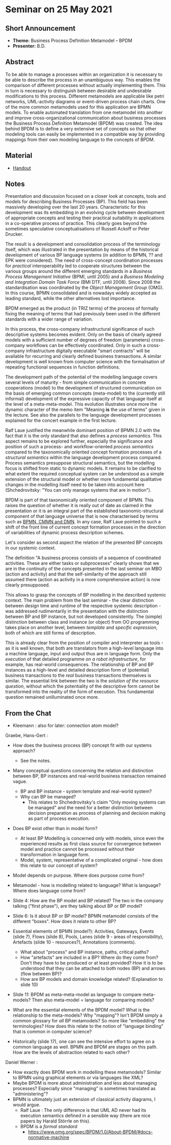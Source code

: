 # Seminar on 25 May 2021

## Short Announcement

* __Theme:__  Business Process Definition Metamodel &ndash; BPDM
* __Presenter:__ B.D.

## Abstract

To be able to manage a processes within an organization it is necessary to be
able to describe the process in an unambiguous way. This enables the
comparison of different processes without actually implementing them. This in
turn is necessary to distinguish between desirable and undesirable
modifications to this process. Different metamodels are applicable like petri
networks, UML-activity diagrams or event-driven process chain charts. One of
the more common metamodels used for this application are BPMN models. To
enable automated translation from one metamodel into another and improve
cross-organizational communication about business processes the Business
Process Definition Metamodel (BPDM) was created. The idea behind BPDM is to
define a very extensive set of concepts so that other modeling tools can
easily be implemented in a compatible way by providing mappings from their own
modeling language to the concepts of BPDM.

## Material

* [Handout](Handout.pdf)


## Notes

Presentation and discussion focused on a closer look at concepts, tools and
models for describing Business Processes (BP). This field has been massively
developing over the last 20 years. Characteristic for this development was its
embedding in an evolving cycle between development of appropriate concepts and
testing their practical suitability in applications in a co-operative process
of practice.  This clearly goes beyond the sometimes speculative
conceptualisations of Russell Ackoff or Peter Drucker.

The result is a development and consolidation process of the terminology
itself, which was illustrated in the presentation by means of the historical
development of various BP language systems (in addition to BPMN, ?? and EPK
were considered).  The need of cross-concept coordination processes for
_practical_ interoperability led to cooperate structures between the various
groups around the different emerging standards in a _Business Process
Management Initiative_ (BPMI, until 2005) and a _Business Modeling and
Integration Domain Task Force_ (BMI DTF, until 2008). Since 2008 the
standardisation was coordinated by the _Object Management Group_ (OMG).  In
this course, BPMN consolidated and is nowadays widely accepted as leading
standard, while the other alternatives lost importance.

BPDM emerged as the product (in TRIZ terms) of the process of formally fixing
the meaning of terms that had previously been used in the different standards
with a wider range of variation.

In this process, the cross-company infrastructural significance of such
descriptive systems becomes evident. Only on the basis of clearly agreed
models with a sufficient number of degrees of freedom (parameters)
cross-company workflows can be effectively coordinated. Only in such a
cross-company infrastructure digitally executable "smart contracts" will be
available for recurring and clearly defined business transactions. A similar
development is well known from computer science with the formalisation of
repeating functional sequences in function definitions.

The development path of the potential of the modelling language covers several
levels of maturity - from simple communication in concrete cooperations
(model) to the development of structured communication on the basis of
emerging common concepts (meta-model) to the (currently still informal)
development of the expressive capacity of that language itself at the level of
a meta-meta-model. This evolution illustrates once more the dynamic character
of the memo item "Meaning __is__ the use of terms" given in the lecture. See
also the parallels to the language development processes explained for the
concert example in the first lecture.

Ralf Laue justified the meanwhile dominant position of BPMN 2.0 with the fact
that it is the only standard that also defines a _process semantics_. This
aspect remains to be explored further, especially the significance and
position of such a process- and workflow-oriented _process semantics_ compared
to the taxonomically oriented concept formation processes of a _structural
semantics_ within the language development process compared. Process semantics
presuppose structural semantics, but the modelling focus is shifted from
static to dynamic models. It remains to be clarified to what extent the
required conceptual system can be understood as a simple extension of the
structural model or whether more fundamental qualitative changes in the
modelling itself need to be taken into account here (Shchedrovitsky: "You can
only manage systems that are in motion").

BPDM is part of that taxonomically oriented component of BPMN. This raises the
question of whether it is really out of date as claimed in the presentation or
it is an integral part of the established taxonomic-structural component of
that language universe that is now characterised by terms such as [BPMN, CMMN
and DMN](https://www.omg.org/intro/TripleCrown.pdf). In any case, Ralf Laue
pointed to such a shift of the front line of current concept formation
processes in the direction of variabilities of dynamic process description
schemes.

Let's consider as second aspect the relation of the presented BP concepts in
our systemic context.

The definition "A business process consists of a sequence of coordinated
activities. These are either tasks or subprocesses" clearly shows that we are
in the continuity of the concepts presented in the last seminar on MBO (action
and activity) and that the self-similarity of the approach still assumed there
(action as activity in a more comprehensive action) is now clearly
presupposed.

This allows to grasp the concepts of BP modelling in the described systemic
context. The main problem from the last seminar - the clear distinction
between design time and runtime of the respective systemic description - was
addressed rudimentarily in the presentation with the distinction between BP
and BP instance, but not developed consistently. The (simple) distinction
between class and instance (or object) from OO programming takes place on
another level, between _template_ and _specific expression_, both of which are
still forms of description.

This is already clear from the position of compiler and interpreter as tools -
as it is well known, that both are translators from a high-level language into
a machine language, input and output thus are in language form. Only the
_execution_ of that detailed programme _on a robot infrastructure_, for
example, has real-world consequences. The relationship of BP and BP instances
as a high-level and detailed description form of (potential) business
transactions to the _real_ business transactions themselves is similar. The
essential link between the two is the _solution of the resource question_,
without which the potentiality of the descriptive form cannot be transformed
into the reality of the form of execution. This fundamental question remained
unilluminated once more.

##  From the Chat

- Kleemann : also for later: connection atom model?

Graebe, Hans-Gert :

- How does the business process (BP) concept fit with our systems approach?
  - See the notes.

- Many conceptual questions concerning the relation and distinction between
  BP, BP instances and real-world business transaction remained vague.
  - BP and BP instance - system template and real-world system?  
  - Why can BP be managed?
    - This relates to Shchedrovitsky's claim "Only moving systems can be
      managed" and the need for a better distinction between decision
      preparation as process of planning and decision making as part of
      process execution.

- Does BP exist other than in model form?
  - At least BP Modelling is concerned only with models, since even the
    experienced results as first class source for convergence between model
    and practice cannot be processed without their transformation in language
    form.
  - Model, system, representative of a complicated original - how does this
    relate to our concept of system?

- Model depends on purpose. Where does purpose come from?

- Metamodel - how is modelling related to language? What is language? Where
  does language come from?

- Slide 4: How are the BP model and BP related? The two in the company talking
  ("first phase"), are they talking about BP or BP model?

- Slide 6: Is it about BP or BP model? BPMN metamodel consists of the
  different "boxes".  How does it relate to other BP?

- Essential elements of BPMN (model?): Activities, Gateways, Events (slide 7),
  Flows (slide 8), Pools, Lanes (slide 9 - areas of responsibility), Artefacts
  (slide 10 - resources?), Annotations (comments).
  - What about "process" and BP instance, paths, critical paths? 
  - How "artefacts" are included in a BP? Where do they come from? Don't they
    have to be produced or at least provided? How it is to be understood that
    they can be attached to both nodes (BP) and arrows (flow between BP)?
  - How are BP models and domain knowledge related? (Explanation to slide 10)

- Slide 11: BPDM as meta-meta-model as language to compare meta-models?  Then
  also meta-model = language for comparing models?

- What are the essential elements of the BPDM model? What is the relationship
  to the meta-models? Why "mapping"? Isn't BPDM simply a common glossary for
  _all_ BP metamodels? So more like "embedding" the terminologies?  How does
  this relate to the notion of "language binding" that is common in computer
  science?

- Historically (slide 17), one can see the intensive effort to agree on a
  common language as well. BPMN and BPDM are stages on this path. How are the
  levels of abstraction related to each other?

Daniel Werner :
- How exactly does BPDM work in modelling these metamodels?  Similar to BPMN
  using graphical elements or via languages like XML?
- Maybe BPDM is more about administration and less about managing processes?
  Especially since "managing" is sometimes translated as "administering"?
- BPMN is ultimately just an extension of classical activity diagrams, I would
  argue.
  - Ralf Laue : The only difference is that UML AD never had its execution
    semantics defined in a sensible way (there are nice papers by Harald
    Störrle on this).
  - BPDM is a _formal standard_ 
    - <https://www.omg.org/spec/BPDM/1.0/About-BPDM/#docs-normative-machine>
